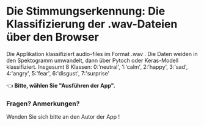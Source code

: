 # Die Stimmungserkennung: Die Klassifizierung der .wav-Dateien über den Browser

Die Applikation klassifiziert audio-files im Format .wav . Die Daten weiden in den Spektogramm umwandelt, dann über Pytoch oder Keras-Modell klassifiziert.
Insgesumt 8 Klassen: 0:'neutral', 1:'calm', 2:'happy', 3:'sad', 4:'angry', 5:'fear', 6:'disgust', 7:'surprise'

👈 **Bitte, wählen Sie "Ausführen der App".**

### Fragen? Anmerkungen?

Wenden Sie sich bitte an den Autor der App !

